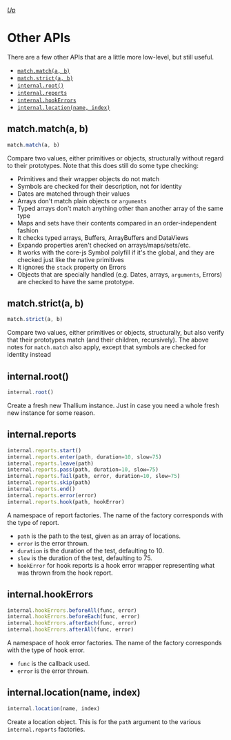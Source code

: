 *[Up](../api.md)*

# Other APIs

There are a few other APIs that are a little more low-level, but still useful.

- [`match.match(a, b)`](#match-match)
- [`match.strict(a, b)`](#match-strict)
- [`internal.root()`](#internal-root)
- [`internal.reports`](#internal-reports)
- [`internal.hookErrors`](#internal-hookerrors)
- [`internal.location(name, index)`](#internal-location)

<a id="match-match"></a>
## match.match(a, b)

```js
match.match(a, b)
```

Compare two values, either primitives or objects, structurally without regard to their prototypes. Note that this does still do some type checking:

- Primitives and their wrapper objects do not match
- Symbols are checked for their description, not for identity
- Dates are matched through their values
- Arrays don't match plain objects or `arguments`
- Typed arrays don't match anything other than another array of the same type
- Maps and sets have their contents compared in an order-independent fashion
- It checks typed arrays, Buffers, ArrayBuffers and DataViews
- Expando properties aren't checked on arrays/maps/sets/etc.
- It works with the core-js Symbol polyfill if it's the global, and they are checked just like the native primitives
- It ignores the `stack` property on Errors
- Objects that are specially handled (e.g. Dates, arrays, `arguments`, Errors) are checked to have the same prototype.

<a id="match-strict"></a>
## match.strict(a, b)

```js
match.strict(a, b)
```

Compare two values, either primitives or objects, structurally, but also verify that their prototypes match (and their children, recursively). The above notes for `match.match` also apply, except that symbols are checked for identity instead

<a id="internal-root"></a>
## internal.root()

```js
internal.root()
```

Create a fresh new Thallium instance. Just in case you need a whole fresh new instance for some reason.

<a id="internal-reports"></a>
## internal.reports

```js
internal.reports.start()
internal.reports.enter(path, duration=10, slow=75)
internal.reports.leave(path)
internal.reports.pass(path, duration=10, slow=75)
internal.reports.fail(path, error, duration=10, slow=75)
internal.reports.skip(path)
internal.reports.end()
internal.reports.error(error)
internal.reports.hook(path, hookError)
```

A namespace of report factories. The name of the factory corresponds with the type of report.

- `path` is the path to the test, given as an array of locations.
- `error` is the error thrown.
- `duration` is the duration of the test, defaulting to 10.
- `slow` is the duration of the test, defaulting to 75.
- `hookError` for hook reports is a hook error wrapper representing what was thrown from the hook report.

<a id="internal-hookerrors"></a>
## internal.hookErrors

```js
internal.hookErrors.beforeAll(func, error)
internal.hookErrors.beforeEach(func, error)
internal.hookErrors.afterEach(func, error)
internal.hookErrors.afterAll(func, error)
```

A namespace of hook error factories. The name of the factory corresponds with the type of hook error.

- `func` is the callback used.
- `error` is the error thrown.

<a id="internal-location"></a>
## internal.location(name, index)

```js
internal.location(name, index)
```

Create a location object. This is for the `path` argument to the various `internal.reports` factories.
